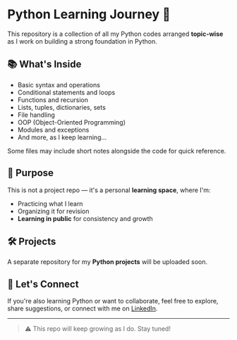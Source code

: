 # Python Learning Journey 🐍

This repository is a collection of all my Python codes arranged **topic-wise** as I work on building a strong foundation in Python.

## 📚 What's Inside
- Basic syntax and operations
- Conditional statements and loops
- Functions and recursion
- Lists, tuples, dictionaries, sets
- File handling
- OOP (Object-Oriented Programming)
- Modules and exceptions
- And more, as I keep learning...

Some files may include short notes alongside the code for quick reference.

## 🚀 Purpose
This is not a project repo — it's a personal **learning space**, where I'm:
- Practicing what I learn
- Organizing it for revision
- **Learning in public** for consistency and growth

## 🛠️ Projects
A separate repository for my **Python projects** will be uploaded soon.

## 🤝 Let's Connect
If you're also learning Python or want to collaborate, feel free to explore, share suggestions, or connect with me on [LinkedIn](www.linkedin.com/in/aniket-ai).

---

> ⚠️ This repo will keep growing as I do. Stay tuned!

